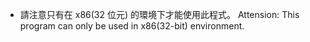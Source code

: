 - 請注意只有在 x86(32 位元) 的環境下才能使用此程式。
  Attension: This program can only be used in x86(32-bit) environment.
